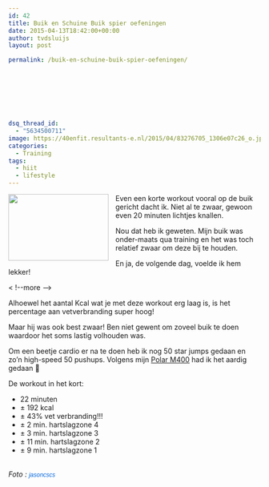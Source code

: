 ```yaml
---
id: 42
title: Buik en Schuine Buik spier oefeningen
date: 2015-04-13T18:42:00+00:00
author: tvdsluijs
layout: post

permalink: /buik-en-schuine-buik-spier-oefeningen/








dsq_thread_id:
  - "5634500711"
image: https://40enfit.resultants-e.nl/2015/04/83276705_1306e07c26_o.jpg
categories:
  - Training
tags:
  - hiit
  - lifestyle
---
```

<div class="separator" style="clear: both; text-align: center;">
  <a href="https://farm1.staticflickr.com/36/83276705_1306e07c26_o.jpg" imageanchor="1" style="clear: left; float: left; margin-bottom: 1em; margin-right: 1em;"><img border="0" height="133" src="https://farm1.staticflickr.com/36/83276705_1306e07c26_o.jpg" width="200" /></a>
</div>

Even een korte workout vooral op de buik gericht dacht ik. Niet al te zwaar, gewoon even 20 minuten lichtjes knallen.

Nou dat heb ik geweten. Mijn buik was onder-maats qua training en het was toch relatief zwaar om deze bij te houden.

En ja, de volgende dag, voelde ik hem lekker!

< !--more -->

Alhoewel het aantal Kcal wat je met deze workout erg laag is, is het percentage aan vetverbranding super hoog!

Maar hij was ook best zwaar! Ben niet gewent om zoveel buik te doen waardoor het soms lastig volhouden was.

Om een beetje cardio er na te doen heb ik nog 50 star jumps gedaan en zo&#8217;n high-speed 50 pushups. Volgens mijn&nbsp;<a href="http://www.athleteshop.nl/polar-m400-gps-sporthorloge-zonder-hartslagsensor-zwart" rel="nofollow" target="_blank">Polar M400</a>&nbsp;had ik het aardig gedaan 🙂

De workout in het kort:

  * 22 minuten
  * ± 192 kcal
  * ± 43% vet verbranding!!!
  * ± 2 min. hartslagzone 4
  * ± 3 min. hartslagzone 3
  * ± 11 min. hartslagzone 2
  * ± 9 min. hartslagzone 1

<div>
</div>

<div class="separator" style="clear: both; text-align: center;">
</div>

<div>
  <br /> <i>Foto :&nbsp;<a href="https://www.flickr.com/photos/jasoncscs/" style="background-color: #fefefe; color: #0063dc; font-family: Arial, Helvetica, sans-serif; font-size: 12px; line-height: 18px; text-decoration: none;">jasoncscs</a></i>
</div>